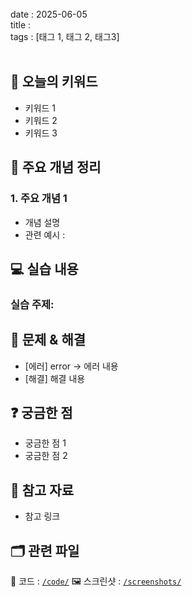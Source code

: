 
<br>
date : 2025-06-05 <br>
title : <br>
tags : [태그 1, 태그 2, 태그3] <br>
<br>

## 📌 오늘의 키워드

- 키워드 1
- 키워드 2
- 키워드 3

## 🧠 주요 개념 정리

### 1. 주요 개념 1
- 개념 설명
- 관련 예시 :

## 💻 실습 내용

### 실습 주제: 

## 🐛 문제 & 해결

- [에러] error → 에러 내용
- [해결] 해결 내용

## ❓ 궁금한 점

- 궁금한 점 1
- 궁금한 점 2

## 🔗 참고 자료

- 참고 링크

## 🗂 관련 파일

📁 코드 : [`/code/`](../code/)
🖼 스크린샷 : [`/screenshots/`](../screenshots/)
